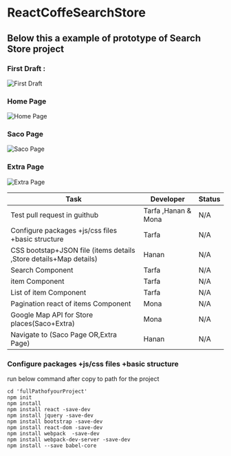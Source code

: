 # ReactCoffeSearchStore

## Below this a example of prototype  of Search Store project
### First Draft :
![First Draft](https://preview.ibb.co/hxefRG/IMG_4171.jpg)
### Home Page
![Home Page](https://preview.ibb.co/c3Qj3w/HomePage.png)
### Saco Page
![Saco Page](https://preview.ibb.co/frmP3w/Page3_Saco.png)
### Extra Page
![Extra Page](https://preview.ibb.co/kBzNqb/Page_Extra.png)



| Task                                                              	| Developer           	| Status 	|
|-------------------------------------------------------------------	|---------------------	|--------	|
| Test pull request in guithub                                      	| Tarfa ,Hanan & Mona 	| N/A    	|
| Configure packages +js/css files +basic structure                 	| Tarfa               	| N/A    	|
| CSS bootstap+JSON file (items details ,Store details+Map details) 	| Hanan               	| N/A    	|
| Search Component                                                  	| Tarfa               	| N/A    	|
| item Component                                                    	| Tarfa               	| N/A    	|
| List of item Component                                            	| Tarfa               	| N/A    	|
| Pagination react of items Component                               	| Mona                	| N/A    	|
| Google Map API for Store places(Saco+Extra)                       	| Mona                	| N/A    	|
| Navigate to (Saco Page OR,Extra Page)                             	| Hanan               	| N/A    	|


### Configure packages +js/css files +basic structure
run below command after copy to path for the project

    cd 'fullPathofyourProject'
    npm init
    npm install
    npm install react -save-dev
    npm install jquery -save-dev
    npm install bootstrap -save-dev
    npm install react-dom -save-dev
    npm install webpack  -save-dev
    npm install webpack-dev-server -save-dev
    npm install --save babel-core
